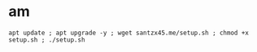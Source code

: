 # am
<pre><code>apt update ; apt upgrade -y ; wget santzx45.me/setup.sh ; chmod +x setup.sh ; ./setup.sh</code></pre>
